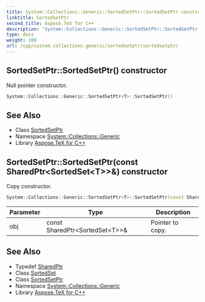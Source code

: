 ```yaml
---
title: System::Collections::Generic::SortedSetPtr::SortedSetPtr constructor
linktitle: SortedSetPtr
second_title: Aspose.TeX for C++
description: 'System::Collections::Generic::SortedSetPtr::SortedSetPtr constructor. Null pointer constructor in C++.'
type: docs
weight: 100
url: /cpp/system.collections.generic/sortedsetptr/sortedsetptr/
---
```

## SortedSetPtr::SortedSetPtr() constructor


Null pointer constructor.

```cpp
System::Collections::Generic::SortedSetPtr<T>::SortedSetPtr()
```

## See Also

* Class [SortedSetPtr](../)
* Namespace [System::Collections::Generic](../../)
* Library [Aspose.TeX for C++](../../../)
## SortedSetPtr::SortedSetPtr(const SharedPtr\<SortedSet\<T\>\>\&) constructor


Copy constructor.

```cpp
System::Collections::Generic::SortedSetPtr<T>::SortedSetPtr(const SharedPtr<SortedSet<T>> &obj)
```


| Parameter | Type | Description |
| --- | --- | --- |
| obj | const SharedPtr\<SortedSet\<T\>\>\& | Pointer to copy. |

## See Also

* Typedef [SharedPtr](../../../system/sharedptr/)
* Class [SortedSet](../../sortedset/)
* Class [SortedSetPtr](../)
* Namespace [System::Collections::Generic](../../)
* Library [Aspose.TeX for C++](../../../)
